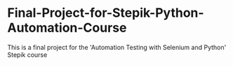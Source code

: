 # Final-Project-for-Stepik-Python-Automation-Course
This is a final project for the 'Automation Testing with Selenium and Python' Stepik course
